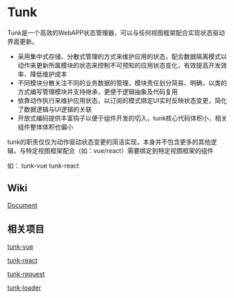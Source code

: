 # Tunk

Tunk是一个高效的WebAPP状态管理器，可以与任何视图框架配合实现状态驱动界面更新。

* 采用集中式存储、分散式管理的方式来维护应用的状态，配合数据隔离模式以动作来更新所属模块的状态来控制不可预知的应用状态变化，有效提高开发效率、降低维护成本
* 不同模块分散关注不同的业务数据的管理，模块责任划分简易、明确，以类的方式编写管理模块并支持继承，更便于逻辑抽象及代码复用
* 依靠动作执行来维护应用状态，以订阅的模式绑定UI实时反映状态变更，简化了数据逻辑与UI逻辑的关联
* 开放式编码提供丰富钩子以便于组件开发的切入，tunk核心代码体积小，相关组件整体体积也偏小

tunk的职责仅仅为动作驱动状态变更的简洁实现，本身并不包含更多的其他逻辑，与特定视图框架配合（如：vue/react）需要绑定到特定视图框架的组件

如： tunk-vue tunk-react


## Wiki

[Document](https://github.com/tunkjs/tunk/wiki/Tunk%E5%BF%AB%E9%80%9F%E5%85%A5%E9%97%A8)

## 相关项目
[tunk-vue](https://github.com/tunkjs/tunk-vue)  

[tunk-react](https://github.com/tunkjs/tunk-react) 

[tunk-request](https://github.com/tunkjs/tunk-request)

[tunk-loader](https://github.com/tunkjs/tunk-loader)







